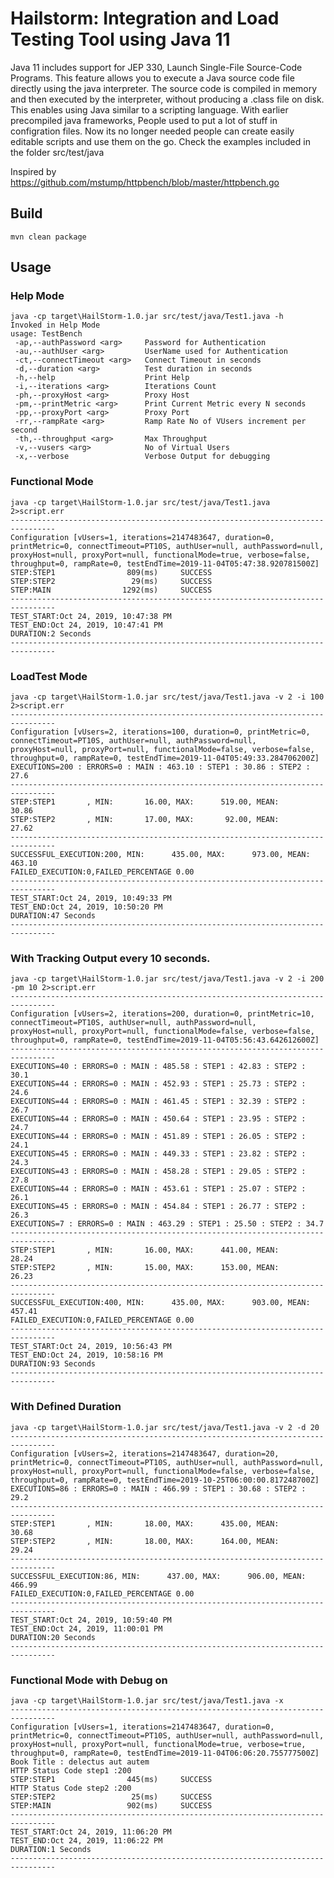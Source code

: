 # Hailstorm: Integration and Load Testing Tool using Java 11

Java 11 includes support for JEP 330, Launch Single-File Source-Code Programs. This feature allows you to execute a Java source code file directly using the java interpreter. The source code is compiled in memory and then executed by the interpreter, without producing a .class file on disk.
This enables using Java similar to a scripting language. With earlier precompiled java frameworks, People used to put a lot of stuff in configration files. Now its no longer needed people can create easily editable scripts and use them on the go. 
Check the examples included in the folder src/test/java

Inspired by https://github.com/mstump/httpbench/blob/master/httpbench.go

## Build
```mvn clean package```

## Usage
### Help Mode
```
java -cp target\HailStorm-1.0.jar src/test/java/Test1.java -h
Invoked in Help Mode
usage: TestBench
 -ap,--authPassword <arg>     Password for Authentication
 -au,--authUser <arg>         UserName used for Authentication
 -ct,--connectTimeout <arg>   Connect Timeout in seconds
 -d,--duration <arg>          Test duration in seconds
 -h,--help                    Print Help
 -i,--iterations <arg>        Iterations Count
 -ph,--proxyHost <arg>        Proxy Host
 -pm,--printMetric <arg>      Print Current Metric every N seconds
 -pp,--proxyPort <arg>        Proxy Port
 -rr,--rampRate <arg>         Ramp Rate No of VUsers increment per second
 -th,--throughput <arg>       Max Throughput
 -v,--vusers <arg>            No of Virtual Users
 -x,--verbose                 Verbose Output for debugging
```

### Functional Mode
```
java -cp target\HailStorm-1.0.jar src/test/java/Test1.java 2>script.err
--------------------------------------------------------------------------------
Configuration [vUsers=1, iterations=2147483647, duration=0, printMetric=0, connectTimeout=PT10S, authUser=null, authPassword=null, proxyHost=null, proxyPort=null, functionalMode=true, verbose=false, throughput=0, rampRate=0, testEndTime=2019-11-04T05:47:38.920781500Z]
STEP:STEP1                809(ms)     SUCCESS
STEP:STEP2                 29(ms)     SUCCESS
STEP:MAIN                1292(ms)     SUCCESS
--------------------------------------------------------------------------------
TEST_START:Oct 24, 2019, 10:47:38 PM
TEST_END:Oct 24, 2019, 10:47:41 PM
DURATION:2 Seconds
--------------------------------------------------------------------------------
```
### LoadTest Mode
```
java -cp target\HailStorm-1.0.jar src/test/java/Test1.java -v 2 -i 100  2>script.err
--------------------------------------------------------------------------------
Configuration [vUsers=2, iterations=100, duration=0, printMetric=0, connectTimeout=PT10S, authUser=null, authPassword=null, proxyHost=null, proxyPort=null, functionalMode=false, verbose=false, throughput=0, rampRate=0, testEndTime=2019-11-04T05:49:33.284706200Z]
EXECUTIONS=200 : ERRORS=0 : MAIN : 463.10 : STEP1 : 30.86 : STEP2 : 27.6
--------------------------------------------------------------------------------
STEP:STEP1       , MIN:       16.00, MAX:      519.00, MEAN:       30.86
STEP:STEP2       , MIN:       17.00, MAX:       92.00, MEAN:       27.62
--------------------------------------------------------------------------------
SUCCESSFUL_EXECUTION:200, MIN:      435.00, MAX:      973.00, MEAN:      463.10
FAILED_EXECUTION:0,FAILED_PERCENTAGE 0.00
--------------------------------------------------------------------------------
TEST_START:Oct 24, 2019, 10:49:33 PM
TEST_END:Oct 24, 2019, 10:50:20 PM
DURATION:47 Seconds
--------------------------------------------------------------------------------
```
### With Tracking Output every 10 seconds. 
```
java -cp target\HailStorm-1.0.jar src/test/java/Test1.java -v 2 -i 200 -pm 10 2>script.err
--------------------------------------------------------------------------------
Configuration [vUsers=2, iterations=200, duration=0, printMetric=10, connectTimeout=PT10S, authUser=null, authPassword=null, proxyHost=null, proxyPort=null, functionalMode=false, verbose=false, throughput=0, rampRate=0, testEndTime=2019-11-04T05:56:43.642612600Z]
--------------------------------------------------------------------------------
EXECUTIONS=40 : ERRORS=0 : MAIN : 485.58 : STEP1 : 42.83 : STEP2 : 30.1
EXECUTIONS=44 : ERRORS=0 : MAIN : 452.93 : STEP1 : 25.73 : STEP2 : 24.6
EXECUTIONS=44 : ERRORS=0 : MAIN : 461.45 : STEP1 : 32.39 : STEP2 : 26.7
EXECUTIONS=44 : ERRORS=0 : MAIN : 450.64 : STEP1 : 23.95 : STEP2 : 24.7
EXECUTIONS=44 : ERRORS=0 : MAIN : 451.89 : STEP1 : 26.05 : STEP2 : 24.1
EXECUTIONS=45 : ERRORS=0 : MAIN : 449.33 : STEP1 : 23.82 : STEP2 : 24.3
EXECUTIONS=43 : ERRORS=0 : MAIN : 458.28 : STEP1 : 29.05 : STEP2 : 27.8
EXECUTIONS=44 : ERRORS=0 : MAIN : 453.61 : STEP1 : 25.07 : STEP2 : 26.1
EXECUTIONS=45 : ERRORS=0 : MAIN : 454.84 : STEP1 : 26.77 : STEP2 : 26.3
EXECUTIONS=7 : ERRORS=0 : MAIN : 463.29 : STEP1 : 25.50 : STEP2 : 34.7
--------------------------------------------------------------------------------
STEP:STEP1       , MIN:       16.00, MAX:      441.00, MEAN:       28.24
STEP:STEP2       , MIN:       15.00, MAX:      153.00, MEAN:       26.23
--------------------------------------------------------------------------------
SUCCESSFUL_EXECUTION:400, MIN:      435.00, MAX:      903.00, MEAN:      457.41
FAILED_EXECUTION:0,FAILED_PERCENTAGE 0.00
--------------------------------------------------------------------------------
TEST_START:Oct 24, 2019, 10:56:43 PM
TEST_END:Oct 24, 2019, 10:58:16 PM
DURATION:93 Seconds
--------------------------------------------------------------------------------
```
### With Defined Duration
```
java -cp target\HailStorm-1.0.jar src/test/java/Test1.java -v 2 -d 20
--------------------------------------------------------------------------------
Configuration [vUsers=2, iterations=2147483647, duration=20, printMetric=0, connectTimeout=PT10S, authUser=null, authPassword=null, proxyHost=null, proxyPort=null, functionalMode=false, verbose=false, throughput=0, rampRate=0, testEndTime=2019-10-25T06:00:00.817248700Z]
EXECUTIONS=86 : ERRORS=0 : MAIN : 466.99 : STEP1 : 30.68 : STEP2 : 29.2
--------------------------------------------------------------------------------
STEP:STEP1       , MIN:       18.00, MAX:      435.00, MEAN:       30.68
STEP:STEP2       , MIN:       18.00, MAX:      164.00, MEAN:       29.24
--------------------------------------------------------------------------------
SUCCESSFUL_EXECUTION:86, MIN:      437.00, MAX:      906.00, MEAN:      466.99
FAILED_EXECUTION:0,FAILED_PERCENTAGE 0.00
--------------------------------------------------------------------------------
TEST_START:Oct 24, 2019, 10:59:40 PM
TEST_END:Oct 24, 2019, 11:00:01 PM
DURATION:20 Seconds
--------------------------------------------------------------------------------
```
### Functional Mode with Debug on
```
java -cp target\HailStorm-1.0.jar src/test/java/Test1.java -x
--------------------------------------------------------------------------------
Configuration [vUsers=1, iterations=2147483647, duration=0, printMetric=0, connectTimeout=PT10S, authUser=null, authPassword=null, proxyHost=null, proxyPort=null, functionalMode=true, verbose=true, throughput=0, rampRate=0, testEndTime=2019-11-04T06:06:20.755777500Z]
Book Title : delectus aut autem
HTTP Status Code step1 :200
STEP:STEP1                445(ms)     SUCCESS
HTTP Status Code step2 :200
STEP:STEP2                 25(ms)     SUCCESS
STEP:MAIN                 902(ms)     SUCCESS
--------------------------------------------------------------------------------
TEST_START:Oct 24, 2019, 11:06:20 PM
TEST_END:Oct 24, 2019, 11:06:22 PM
DURATION:1 Seconds
--------------------------------------------------------------------------------
```

